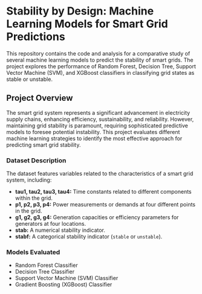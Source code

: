 # Stability by Design: Machine Learning Models for Smart Grid Predictions

This repository contains the code and analysis for a comparative study of several machine learning models to predict the stability of smart grids. The project explores the performance of Random Forest, Decision Tree, Support Vector Machine (SVM), and XGBoost classifiers in classifying grid states as stable or unstable.

## Project Overview

The smart grid system represents a significant advancement in electricity supply chains, enhancing efficiency, sustainability, and reliability. However, maintaining grid stability is paramount, requiring sophisticated predictive models to foresee potential instability. This project evaluates different machine learning strategies to identify the most effective approach for predicting smart grid stability.

### Dataset Description

The dataset features variables related to the characteristics of a smart grid system, including:

- **tau1, tau2, tau3, tau4:** Time constants related to different components within the grid.
- **p1, p2, p3, p4:** Power measurements or demands at four different points in the grid.
- **g1, g2, g3, g4:** Generation capacities or efficiency parameters for generators at four locations.
- **stab:** A numerical stability indicator.
- **stabf:** A categorical stability indicator (`stable` or `unstable`).

### Models Evaluated

- Random Forest Classifier
- Decision Tree Classifier
- Support Vector Machine (SVM) Classifier
- Gradient Boosting (XGBoost) Classifier
